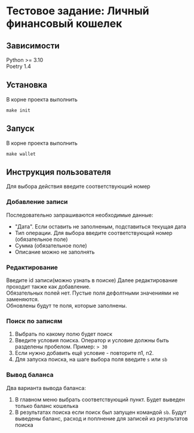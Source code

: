 # Тестовое задание: Личный финансовый кошелек

## Зависимости
Python >= 3.10  
Poetry 1.4

## Установка
В корне проекта выполнить
```commandline
make init
```

## Запуск
В корне проекта выполнить
```commandline
make wallet
```
## Инструкция пользователя
Для выбора действия введите соответствующий номер

### Добавление записи
Последовательно запрашиваются необходимые данные:
* "Дата". Если оставить не заполненым, подставиться текущая дата
* Тип операции. Для выбора введите соответствующий номер (обязательное поле)
* Сумма (обязательное поле)
* Описание можно не заполнять

### Редактирование
Введите id записи(можно узнать в поиске)
Далее редактирование проходит также как добавление.  
Обязательных полей нет. Пустые поля дефолтными значениями не заменяются.  
Обновлены будут те поля, которые заполнены.

### Поиск по записям
1. Выбрать по какому полю будет поиск
2. Введите условия поиска. Оператор и условие должны быть разделены пробелом. Пример: `> 30`
3. Если нужно добавить ещё условие - повторите п1, п2.
4. Для запуска поиска, на шаге выбора поля введите `s` или `sb`

### Вывод баланса
Два варианта вывода баланса:
1. В главном меню выбрать соответствующий пункт. Будет выведен только баланс кошелька
2. В результатах поиска если поиск был запущен командой `sb`. Будут выведены баланс, расход и поплнение для записей из результатов поиска
